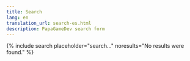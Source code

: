 ```yaml
---
title: Search
lang: en
translation_url: search-es.html
description: PapaGameDev search form
---
```


{% include search placeholder="search..." noresults="No results were found." %}
